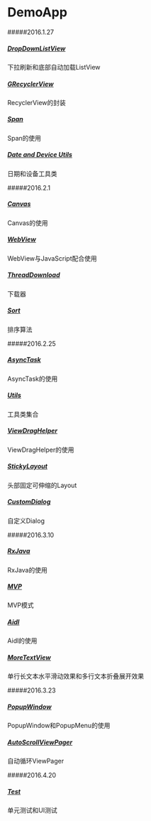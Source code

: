 # DemoApp

#####2016.1.27
##### [DropDownListView](/app/src/main/java/cc/haoduoyu/demoapp/dropdownlistview/) 
下拉刷新和底部自动加载ListView
##### [GRecyclerView](/app/src/main/java/cc/haoduoyu/demoapp/grecyclerview/) 
RecyclerView的封装
##### [Span](/app/src/main/java/cc/haoduoyu/demoapp/span/)
Span的使用
##### [Date and Device Utils](/app/src/main/java/cc/haoduoyu/demoapp/device/) 
日期和设备工具类

#####2016.2.1

##### [Canvas](/app/src/main/java/cc/haoduoyu/demoapp/canvas) 
Canvas的使用
#####  [WebView](/app/src/main/java/cc/haoduoyu/demoapp/webview) 
WebView与JavaScript配合使用
##### [ThreadDownload](/app/src/main/java/cc/haoduoyu/demoapp/downloadservice)
下载器
##### [Sort](/app/src/main/java/cc/haoduoyu/demoapp/sort) 
排序算法
 
#####2016.2.25
 
##### [AsyncTask](/app/src/main/java/cc/haoduoyu/demoapp/asynctask) 
AsyncTask的使用
##### [Utils](/app/src/main/java/cc/haoduoyu/demoapp/utils) 
工具类集合
##### [ViewDragHelper](/app/src/main/java/cc/haoduoyu/demoapp/viewdraghelper) 
ViewDragHelper的使用
##### [StickyLayout](/app/src/main/java/cc/haoduoyu/demoapp/stickylayout) 
头部固定可伸缩的Layout
#####  [CustomDialog](/app/src/main/java/cc/haoduoyu/demoapp/dialog) 
自定义Dialog
 
#####2016.3.10
 
##### [RxJava](/app/src/main/java/cc/haoduoyu/demoapp/rxjava) 
RxJava的使用
##### [MVP](/app/src/main/java/cc/haoduoyu/demoapp/mvp) 
MVP模式
##### [Aidl](/app/src/main/java/cc/haoduoyu/demoapp/aidl) 
Aidl的使用
##### [MoreTextView](/app/src/main/java/cc/haoduoyu/demoapp/moretextview) 
单行长文本水平滑动效果和多行文本折叠展开效果

#####2016.3.23

##### [PopupWindow](/app/src/main/java/cc/haoduoyu/demoapp/popupwindow) 
PopupWindow和PopupMenu的使用
##### [AutoScrollViewPager](/app/src/main/java/cc/haoduoyu/demoapp/autoscrollviewpager) 
自动循环ViewPager

#####2016.4.20

##### [Test](/app/src) 
单元测试和UI测试




